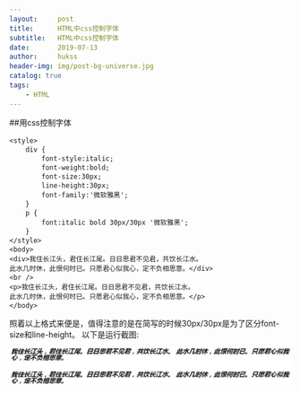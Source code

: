 ```yaml
---
layout:     post
title:      HTML中css控制字体
subtitle:   HTML中css控制字体
date:       2019-07-13
author:     hukss
header-img: img/post-bg-universe.jpg
catalog: true
tags:
    - HTML
---
```


##用css控制字体
```
<style>
	div {
		font-style:italic;
		font-weight:bold;
		font-size:30px;
		line-height:30px;
		font-family:'微软雅黑';
	}
	p {
		font:italic bold 30px/30px '微软雅黑';
	}
</style>
<body>
<div>我住长江头，君住长江尾。日日思君不见君，共饮长江水。 
此水几时休，此恨何时已。只愿君心似我心，定不负相思意。</div>
<br />
<p>我住长江头，君住长江尾。日日思君不见君，共饮长江水。 
此水几时休，此恨何时已。只愿君心似我心，定不负相思意。</p>
</body>
```
照着以上格式来便是，值得注意的是在简写的时候30px/30px是为了区分font-size和line-height。
以下是运行截图:

![avatar](img/html5-about-font.JPG)
